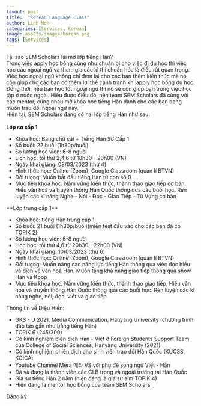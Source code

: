 ```yaml
---
layout: post
title:  "Korean Language Class"
author: Linh Mon
categories: [Services, Korean]
image: assets/images/korean.png
tags: [Services]
---
```

Tại sao SEM Scholars lại mở lớp tiếng Hàn?
<br>
Trong việc apply học bổng cũng như chuẩn bị cho việc đi du học thì việc học các ngoại ngữ và tham gia các kì thi chuẩn hóa là điều rất quan trọng. Việc học ngoại ngữ không chỉ đem lại cho các bạn thêm kiến thức mà nó còn giúp cho các bạn có thêm lợi thế cạnh tranh khi apply học bổng du học. Đồng thời, nếu bạn học tốt ngoại ngữ thì nó sẽ còn giúp bạn trong việc học tập ở nước ngoài. Hiểu được điều đó, nên team SEM Scholars đã cùng với các mentor, cùng nhau mở khóa học tiếng Hàn dành cho các bạn đang muốn trau dồi ngoại ngữ này. 
<br>
Hiện tại, SEM Scholars đang có hai lớp tiếng Hàn như sau: 
<br>
<br>
**Lớp sơ cấp 1**
<ul>
  <li>Khóa học: Bảng chữ cái + Tiếng Hàn Sơ Cấp 1</li>
  <li>Số buổi: 22 buổi (1h30p/buổi)</li>
  <li>Số lượng học viên: 6-8 người</li>
  <li>Lịch học: tối thứ 2,4,6 từ 18h30 - 20h00 (VN)</li>
  <li>Ngày khai giảng: 08/03/2023 (thứ 4)</li>
  <li>Hình thức học: Online (Zoom), Google Classroom (quản lí BTVN)</li>
  <li>Đối tượng: Muốn bắt đầu tiếng Hàn từ con số 0</li>
  <li>Mục tiêu khóa học: Nắm vững kiến thức, thành thạo giao tiếp cơ bản. Hiểu văn hoá và truyền thông Hàn Quốc thông qua các buổi học. Rèn luyện các kĩ năng Nghe - Nói - Đọc - Giao Tiếp - Từ Vựng cơ bản</li>
</ul>
**Lớp trung cấp 1**
<ul>
  <li>Khóa học: tiếng Hàn trung cấp 1</li>
  <li>Số buổi: 21 buổi (1h30p/buổi)(miễn test đầu vào cho các bạn đã có TOPIK 2)</li>
  <li>Số lượng học viên: 6-8 người</li>
  <li>Lịch học: tối thứ 4,6 từ 20h30 - 22h00 (VN)</li>
  <li>Ngày khai giảng: 10/03/2023 (thứ 6)</li>
  <li>Hình thức học: Online (Zoom), Google Classroom (quản lí BTVN)</li>
  <li>Đối tượng: Muốn nâng cao năng lực tiếng Hàn thông qua việc đọc hiểu và dịch về văn hoá Hàn. Muốn tăng khả năng giao tiếp thông qua show Hàn và Kpop</li>
  <li>Mục tiêu khóa học: Nắm vững kiến thức, thành thạo giao tiếp. Hiểu văn hoá và truyền thông Hàn Quốc thông qua các buổi học. Rèn luyện các kĩ năng nghe, nói, đọc, viết và giao tiếp</li>
</ul>

Thông tin về Diệu Hiền: 
<ul>
    <li>GKS - U 2021, Media Communication, Hanyang University (chương trình đào tạo gần như bằng tiếng Hàn)</li>
    <li> TOPIK 6 (245/300)</li>
    <li>Có kinh nghiệm biên dịch Hàn - Việt ở Foreign Students Support Team của College of Social Sciences, Hanyang University (2021)</li>
    <li>Có kinh nghiệm phiên dịch cho sinh viên trao đổi Hàn Quốc (KUCSS, KOICA)</li>
    <li>Youtube Channel Mera 메라 VS với phụ đề song ngữ Việt - Hàn</li>
    <li>Đã và đang là thành viên các CLB trong và ngoài trường tại Hàn Quốc</li>
    <li>Gia sư tiếng Hàn 2 năm (hiện đang là gia sư aim TOPIK 4)</li>
    <li>Hiện đang là mentor học bổng của team SEM Scholars</li>
</ul>
<a href="https://forms.gle/Ay2FWPviLdiKYx9L7" target= "_blank" class="btn btn-primary">Đăng ký</a>